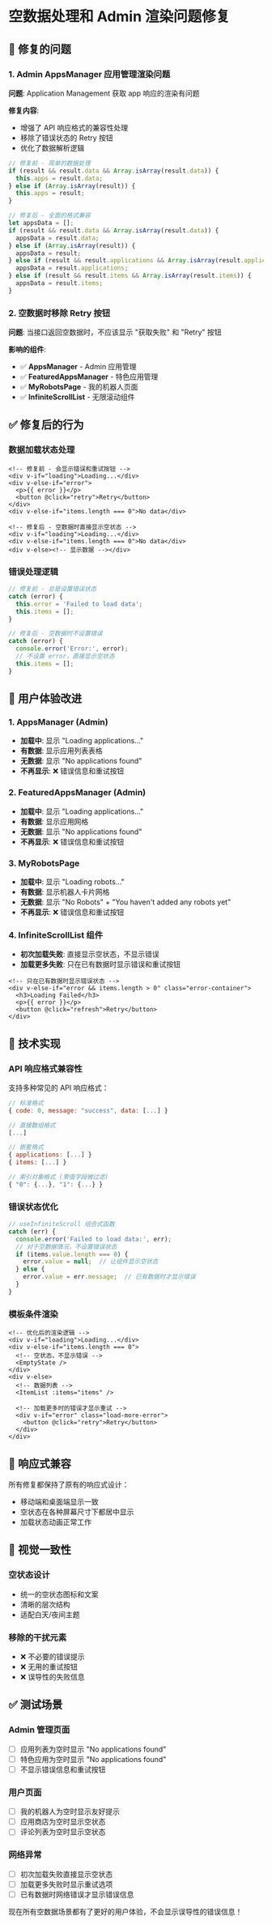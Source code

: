# 空数据处理和 Admin 渲染问题修复

## 🐛 修复的问题

### 1. Admin AppsManager 应用管理渲染问题
**问题**: Application Management 获取 app 响应的渲染有问题

**修复内容**:
- 增强了 API 响应格式的兼容性处理
- 移除了错误状态的 Retry 按钮
- 优化了数据解析逻辑

```javascript
// 修复前 - 简单的数据处理
if (result && result.data && Array.isArray(result.data)) {
  this.apps = result.data;
} else if (Array.isArray(result)) {
  this.apps = result;
}

// 修复后 - 全面的格式兼容
let appsData = [];
if (result && result.data && Array.isArray(result.data)) {
  appsData = result.data;
} else if (Array.isArray(result)) {
  appsData = result;
} else if (result && result.applications && Array.isArray(result.applications)) {
  appsData = result.applications;
} else if (result && result.items && Array.isArray(result.items)) {
  appsData = result.items;
}
```

### 2. 空数据时移除 Retry 按钮
**问题**: 当接口返回空数据时，不应该显示 "获取失败" 和 "Retry" 按钮

**影响的组件**:
- ✅ **AppsManager** - Admin 应用管理
- ✅ **FeaturedAppsManager** - 特色应用管理  
- ✅ **MyRobotsPage** - 我的机器人页面
- ✅ **InfiniteScrollList** - 无限滚动组件

## ✅ 修复后的行为

### 数据加载状态处理
```vue
<!-- 修复前 - 会显示错误和重试按钮 -->
<div v-if="loading">Loading...</div>
<div v-else-if="error">
  <p>{{ error }}</p>
  <button @click="retry">Retry</button>
</div>
<div v-else-if="items.length === 0">No data</div>

<!-- 修复后 - 空数据时直接显示空状态 -->
<div v-if="loading">Loading...</div>
<div v-else-if="items.length === 0">No data</div>
<div v-else><!-- 显示数据 --></div>
```

### 错误处理逻辑
```javascript
// 修复前 - 总是设置错误状态
catch (error) {
  this.error = 'Failed to load data';
  this.items = [];
}

// 修复后 - 空数据时不设置错误
catch (error) {
  console.error('Error:', error);
  // 不设置 error，直接显示空状态
  this.items = [];
}
```

## 🎯 用户体验改进

### 1. AppsManager (Admin)
- **加载中**: 显示 "Loading applications..."
- **有数据**: 显示应用列表表格
- **无数据**: 显示 "No applications found"
- **不再显示**: ❌ 错误信息和重试按钮

### 2. FeaturedAppsManager (Admin)  
- **加载中**: 显示 "Loading applications..."
- **有数据**: 显示应用网格
- **无数据**: 显示 "No applications found"
- **不再显示**: ❌ 错误信息和重试按钮

### 3. MyRobotsPage
- **加载中**: 显示 "Loading robots..."
- **有数据**: 显示机器人卡片网格
- **无数据**: 显示 "No Robots" + "You haven't added any robots yet"
- **不再显示**: ❌ 错误信息和重试按钮

### 4. InfiniteScrollList 组件
- **初次加载失败**: 直接显示空状态，不显示错误
- **加载更多失败**: 只在已有数据时显示错误和重试按钮

```vue
<!-- 只在已有数据时显示错误状态 -->
<div v-else-if="error && items.length > 0" class="error-container">
  <h3>Loading Failed</h3>
  <p>{{ error }}</p>
  <button @click="refresh">Retry</button>
</div>
```

## 🔧 技术实现

### API 响应格式兼容性
支持多种常见的 API 响应格式：

```javascript
// 标准格式
{ code: 0, message: "success", data: [...] }

// 直接数组格式  
[...]

// 嵌套格式
{ applications: [...] }
{ items: [...] }

// 索引对象格式 (零值字段被过滤)
{ "0": {...}, "1": {...} }
```

### 错误状态优化
```javascript
// useInfiniteScroll 组合式函数
catch (err) {
  console.error('Failed to load data:', err);
  // 对于空数据情况，不设置错误状态
  if (items.value.length === 0) {
    error.value = null;  // 让组件显示空状态
  } else {
    error.value = err.message;  // 已有数据时才显示错误
  }
}
```

### 模板条件渲染
```vue
<!-- 优化后的渲染逻辑 -->
<div v-if="loading">Loading...</div>
<div v-else-if="items.length === 0">
  <!-- 空状态，不显示错误 -->
  <EmptyState />
</div>
<div v-else>
  <!-- 数据列表 -->
  <ItemList :items="items" />
  
  <!-- 加载更多时的错误才显示重试 -->
  <div v-if="error" class="load-more-error">
    <button @click="retry">Retry</button>
  </div>
</div>
```

## 📱 响应式兼容

所有修复都保持了原有的响应式设计：
- 移动端和桌面端显示一致
- 空状态在各种屏幕尺寸下都居中显示
- 加载状态动画正常工作

## 🎨 视觉一致性

### 空状态设计
- 统一的空状态图标和文案
- 清晰的层次结构
- 适配白天/夜间主题

### 移除的干扰元素
- ❌ 不必要的错误提示
- ❌ 无用的重试按钮  
- ❌ 误导性的失败信息

## ✅ 测试场景

### Admin 管理页面
- [ ] 应用列表为空时显示 "No applications found"
- [ ] 特色应用为空时显示 "No applications found"  
- [ ] 不显示错误信息和重试按钮

### 用户页面
- [ ] 我的机器人为空时显示友好提示
- [ ] 应用商店为空时显示空状态
- [ ] 评论列表为空时显示空状态

### 网络异常
- [ ] 初次加载失败直接显示空状态
- [ ] 加载更多失败时显示重试选项
- [ ] 已有数据时网络错误才显示错误信息

现在所有空数据场景都有了更好的用户体验，不会显示误导性的错误信息！
